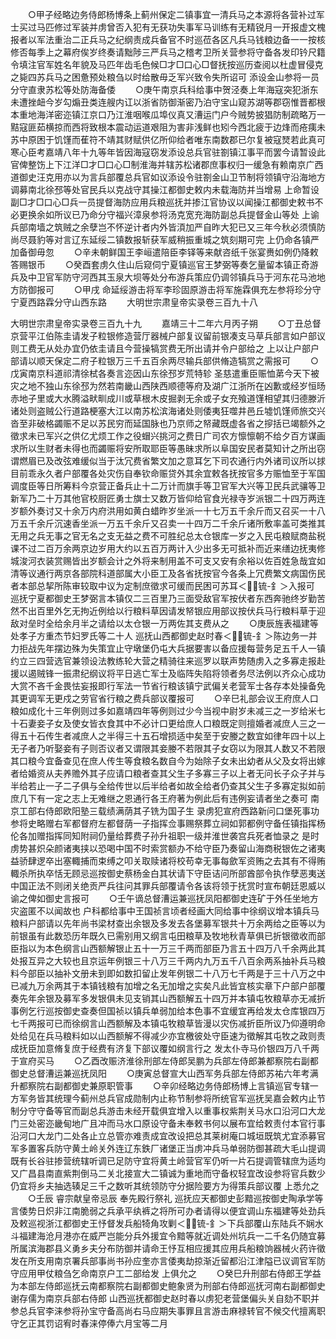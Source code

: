<!-- { "loadSidebar": true } -->
　　○甲子经略边务侍郎杨博条上蓟州保定二镇事宜一清兵马之本源将各营补过军士买过马匹修过军装并虏曾否入犯有无获功失事军马训练有无精锐月一开报虚文槐报者以军法重治二正兵马之纪纲责成兵备官不时巡莅各区凡兵马钱粮边备一一按核修否每季上之幕府俟岁终奏请黜陟三严兵马之稽考卫所关营参将守备各发印钤尺籍令填注官军姓名年貌及马匹年齿毛色候□才□口心□督抚按巡历查阅以杜虚冒侵克之毙四苏兵马之困惫预处粮刍以时给散毋乏军兴致令失所诏可  添设金山参将一员分守直隶苏松等处防海备倭
　　○庚午南京兵科给事中贺泾奏上年海寇突犯浙东未遭挫衄今岁勾煽丑类连艘内讧以浙省防御渐密乃泊守宝山窥苏湖等郡窃惟晋都根本重地海洋密迩镇江京口乃江淮咽喉瓜埠仪真又漕运门户今贼势披猖防制疏略万一黠寇匪茹横掠而西将致根本震动运道艰阻为害非浅鲜也矧今西北疲于边烽而疮痍未苏中原困于饥馑而萑符不靖其财赋供亿所仰给者唯东南数郡已尔复被寇燹若此真可寒心臣考嘉靖八年十九等年皆因海寇窃发添设总兵官驻劄镇江事平而罢今请暂设此官俾整饬上下江洋□才□口心□制淮海并辖苏松诸郡庶事权归一缓急有赖南京广西道御史汪克用亦以为言兵部覆总兵官如议添设令驻劄金山卫节制将领镇守沿海地方调募南北徐邳等处官民兵以克战守其操江都御史敕内未载海防并当增易  上命暂设副□才□口心□兵一员提督海防应用兵粮巡抚并掺江官协议以闻操江都御史敕书不必更换余如所议已乃命分守福兴漳泉参将汤克宽充海防副总兵提督金山等处  上谕兵部南墙之筑贼之余孽岂不怀逆计者内外皆湏加严自昨大犯已又三年今秋必须慎防尚尽聂豹等对言辽东延绥二镇数报斩获军威稍振重城之筑刻期可完  上仍命各镇严加备御毋忽
　　○辛未朝鲜国王李峘遣陪臣李铎等来献咨纸千张宴赉如例仍降敕答赐银币
　　○癸酉套虏久住山后窥伺宁夏镇巡官王梦弼等奏乞量留本镇正奇游兵及中卫官军防守河西其玉泉大坝等处分布游兵策应仍调邻镇兵马于河东花马池地方防御报可
　　○甲戌  命延绥游击将军李珍固原游击将军施霖俱充左参将珍分守宁夏西路霖分守山西东路
　　大明世宗肃皇帝实录卷三百九十八


大明世宗肃皇帝实录卷三百九十九
　　嘉靖三十二年六月丙子朔
　　○丁丑总督京营平江伯陈圭请发子粒银修造营厅器械户部复议留前银凑支马草兵部言如户部议则工费无从处办宜仍依圭请且今营操犒赏费无所出请并令户部给之  上以让户部户部请以顺天保定二府子粒银万三千五百余两尽输兵部供脩造犒赏之需报可
　　○戊寅南京科道祁清徐栻各奏言迩因山东徐邳岁荒特轸  圣慈遣重臣赈恤苐今天下被灾之地不独山东徐邳为然若南畿山西陕西顺德等府及湖广江浙所在凶歉或经岁恒旸赤地子里或大水腾溢畎甽成川或草根木皮掘剥无余或子女充飱道馑相望其归德滕沂诸处则盗贼公行道路梗塞大江以南苏松滨海诸处则倭夷狂噬井邑丘墟饥馑师旅交兴沓至非破格蠲赈不足以苏民穷而延国脉也乃京师之帑藏既虚各省之摉括已竭额外之徵求未已军兴之供亿尤烦工作之役蝐兴挑河之费日广司农方懔懔朝不给夕百方谋画求所以生财者未得也而蠲赈将安所取耶臣等愚昧求所以阜国安民者莫知计之所出窃谓燃眉已及改弦难缓似当于汰冗费省繁文加之意耳乞下司农通行内外诸司议所以捄目前乖永久者户部覆各处灾伤自奉钦命赈贷外其余宜敕各抚按官多方赈恤至于军国调度臣等日所筹料今京营正备兵止十二万计而旗手等卫官军大兴等卫民兵武骧等卫新军乃二十万其他官校厨匠勇士旗士又数万皆仰给官食光禄寺岁派银二十四万两连岁额外奏讨又十余万内府洪用如黄白蜡昨岁坐派一十七万五千余斤而又召买一十八万五千余斤沉速香坐派一万五千余斤又召卖一十四万二千余斤诸所敷率盖可类推其无用之兵无事之官无名之支无益之费不可胜纪总太仓银库一岁之入民屯粮赋商盐税课不过二百万余两京边岁用大约以五百万两计入少出多无可抵补而近来缮边抚夷修城浚河衣装赏赐皆出岁额会计之外将来制用盖不可支又安有余裕以佐百姓急哉宜如清等议通行两京各部院科道部属大小臣工及各省抚按官今各条上冗费繁文病国伤民者本部总挈所陈审较取中议为定制庶徵求可缓而民困可苏耳＜锍-釒＞入报可  巡抚宁夏都御史王梦弼言本镇仅二三百里乃三面受敌官军按伏者东西奔驰终岁勤苦然不出百里外乞无拘近例给以行粮料草因请发帑银应用部议按伏兵马行粮料草于迎敌对垒时全给余月半之请给以太仓银一万两佐其支费从之
　　○庚辰旌表福建等处孝子方重杰节妇罗氏等二十人  巡抚山西都御史赵时春＜锍-釒＞陈边务一并力拒战先年摆边殊为失策宜止守墩堡仍屯大兵据要害以备应援每营务足五千人一镇约立三四营选官兼领设法教练轮大营之精骑往来巡罗以联声势随虏入之多寡走报赴援以遏贼锋一振肃纪纲议将平日逃亡军士及临阵失陷将领者务尽法例以齐众心成功大赏不吝千金畏怯妄报即行军法一节省行粮该镇宁武偏关老营军士各存本处操备免其更调军无更戍之劳官省行粮之费兵部议覆报可
　　○辛巳礼部会议王府庶人口粮如成化十三年例则过多如嘉靖四年等例则过少今当视中尉岁未减三之一岁给米七十石妻妾子女及使女皆衣食其中不必计口更给庶人口粮既定则擅婚者减庶人三之一得五十石传生者减庶人之半得三十五石增损适中矣至于安媵之数宜如律年四十以上无子者乃听娶妾有子则否议者又谓限其妾媵不若限其子女窃以为限其人数又不若限其口粮今宜备查见在庶人传生等食粮名数自今为始除子女未出幼者从父及女将出嫁者给婚资从夫养赡外其子应请口粮者查其父生子多寡三子以上者无问长子众子并与半给若止一子二子俱与全给传世以后半给者如故全给者仍查其父生子多寡定拟如前庶几下有一定之志上无难继之恩通行各王府著为例此后有违例妄请者坐之奏可  南京工部右侍郎欧阳塾三载绩满荫其子铣为国子生  录虏犯宣府西路新问口堡死事功参将史略赠右军都督府左都督荫一子指挥佥事赐祭葬立祠如郭都例守备任镇指挥杨伦各加赠指挥同知附祠仍量给葬费子孙升祖职一级并淮世袭宫兵死者恤录之  是时虏势甚炽朵颜诸夷挟以恐喝中国不时索赏额办不给守臣乃奏留山海商税银佐之诸夷益骄肆逻卒出塞輙捕而束缚之叩关取赎诸将校苟幸无事每歛军资贿之去其有不得贿輙杀所执卒恬无顾忌巡按御史蔡杨金白其状请下守臣诘问所部酋部令执作孽恶夷送中国正法不则闭关绝贡严兵往问其罪兵部覆请令各该将领于抚赏时宣布朝廷恩威以谕之俾如御史言报可
　　○壬午谪总督漕运兼巡抚凤阳都御史连矿于外任坐地方灾盗匿不以闻故也  户科都给事中王国祯言顷者经画大同给事中徐纲议增本镇兵马粮料户部请以先年尚书梁材查出余银及多发去各堡募军银共十万余两给之臣等以为前银虽有此数恐历年既久已需别用又纲言屯田粮草及牧地秋青草俱已折银徵收而部臣指以为本色纲言山西额解银止五十一万三千两而部臣乃言五十四万八千余两此其处报互异之大较也且京运年例银三十八万三千两内九万五千八百余两系抽补兵马粮料今部臣以抽补文册未到即如数扣留止发年例银二十八万七千两是于三十八万之中已减九万余两其于本镇钱粮有加增之名无加增之实矣凡此皆宜核实章下户部户部覆奏先年余银及募军多发银俱未见支销其山西额解五十四万并本镇屯牧粮草亦无减折事例乞行巡按御史查奏但国祯以镇兵单弱加给本色事不宜缓宜再给发太仓库银四万七千两报可已而徐纲言山西额解及本镇屯牧粮草皆漫以灾伤减折臣所议乃仰遵明命处给见在兵马粮料如以山西额解不得减少亦宜檄彼处守臣速为徵解其屯牧之政则责成抚臣加意脩复庶于经费有济复下部议覆如纲言行之  发太仆寺马价银四万八千两于宣府买马
　　○乙酉改赈济淮徐刑部左侍郎吴鹏为兵部左侍郎兼都察院右副都御史总督漕运兼巡抚凤阳
　　○庚寅总督宣大山西军务兵部左侍郎苏祐六年考满升都察院右副都御史兼原职管事
　　○辛卯经略边务侍郎杨博上言镇巡官专辖一方军务皆其统理今蓟州总兵官成勋制内止称节制参将所统官军巡抚吴嘉会敕内止节制分守守备等官而副总兵游击未经开载俱宜增入以重事权紫荆关马水口沿河口大龙门三处密迩畿甸地广且冲而马水口原设守备未奉敕书何以展布宜给敕责付本官行事沿河口大龙门二处各止立总管亦难责成宜改设把总其莱树庵口城垣既筑尤宜添募官军多置客兵防守黄土岭关外连辽东鉄厂诸堡正当虏冲兵马单弱防御甚疏大毛山提调既有长谷驻掺营统辖听调已足防守宜将黄土岭营官军仍听一片石提调管辖庶为适均又广昌县南直紫荆倒马二关北接宣大二镇诚为重地而守备权轻宜改设参将官兵数少仍宜将乡夫抽选辏足三千之数听其统领防守分据险要方为得策兵部议覆  上悉允之
　　○壬辰  睿宗献皇帝忌辰  奉先殿行祭礼  巡抚应天都御史彭黯巡按御史陶承学等言倭势日炽非江南脆弱之兵承平纨裤之将所可办者请得以便宜调山东福建等处劲兵及敕巡视浙江都御史王忬督发兵船犄角攻剿＜锍-釒＞下兵部覆山东陆兵不娴水斗福建海沧月港亦在威严岂能分兵外援宜令黯等就近调处州坑兵一二千名仍随宜募所属滨海郡县义勇乡夫分布防御并请命王忬互相应援其应用兵船粮饷器械火药许徵发在所支用南京署兵部事尚书孙应奎亦言倭夷劫掠渐近留都沿江津隘已议调官军防守应用甲仗粮刍乞命南京户工二部给发  上俱允之
　　○癸巳升刑部右侍郎王学益为本部左侍郎巡抚云南都察院右副都御史鲍象贤为刑部右侍郎巡抚河南右副都御史谢存儒为南京兵部右侍郎  山西巡抚都御史赵时春以虏犯老营堡偏头关自劾不职并参总兵官李涞参将孙宝守备高尚右马应期失事罪且言游击麻禄转官不候交代擅离职守乞正其罚诏宥时春涞停俸六月宝等二月
